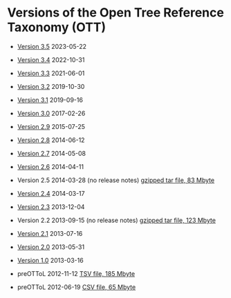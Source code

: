 # Versions of the Open Tree Reference Taxonomy (OTT)

* [Version 3.5](ott3.5.md) 2023-05-22
* [Version 3.4](ott3.4.md) 2022-10-31
* [Version 3.3](ott3.3.md) 2021-06-01
* [Version 3.2](ott3.2.md) 2019-10-30
* [Version 3.1](ott3.1.md) 2019-09-16
* [Version 3.0](ott3.0.md) 2017-02-26
* [Version 2.9](ott2.9.md) 2015-07-25
* [Version 2.8](ott2.8.md) 2014-06-12
* [Version 2.7](ott2.7.md) 2014-05-08
* [Version 2.6](ott2.6.md) 2014-04-11
* Version 2.5 2014-03-28 (no release notes) [gzipped tar file, 83 Mbyte](https://files.opentreeoflife.org/ott/ott2.5/ott2.5.tgz)
* [Version 2.4](ott2.4.md) 2014-03-17
* [Version 2.3](ott2.3.md) 2013-12-04
* Version 2.2 2013-09-15 (no release notes) [gzipped tar file, 123 Mbyte](https://files.opentreeoflife.org/ott/ott2.2/ott2.2.tgz)
* [Version 2.1](ott2.1.md) 2013-07-16
* [Version 2.0](ott2.0.md) 2013-05-31
* [Version 1.0](ott1.0.md) 2013-03-16

* preOTToL 2012-11-12 [TSV file, 185 Mbyte](https://bitbucket.org/mtholder/ottol/raw/dc0f89986c6c2a244b366312a76bae8c7be15742/preOTToL_20121112.txt)
* preOTToL 2012-06-19 [CSV file, 65 Mbyte](https://bitbucket.org/blackrim/avatol-taxonomies/downloads/OTToL061912.txt)
